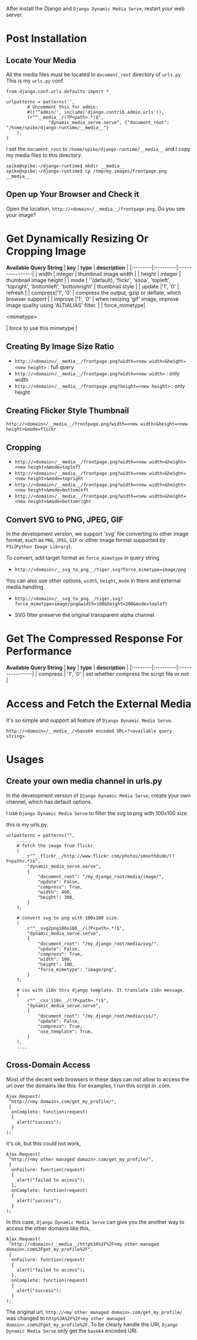 After install the Django and `Django Dynamic Media Serve`, restart your web server.

# Post Installation #
## Locate Your Media ##
All the media files must be located in `document_root` directory of `urls.py`. This is my `urls.py` conf.
```
from django.conf.urls.defaults import *

urlpatterns = patterns('',
        # Uncomment this for admin:
        #(r'^admin/', include('django.contrib.admin.urls')),
        (r"^__media__/(?P<path>.*)$", 
                "dynamic_media_serve.serve", {"document_root": "/home/spike/django-runtime/__media__"}
    ),
)
```
I set the `document_root` to `/home/spike/django-runtime/__media__` and I copy my media files to this directory.
```
spike@spike:~/django-runtime$ mkdir __media__
spike@spike:~/django-runtime$ cp /tmp/my_images/frontpage.png __media__
```

## Open up Your Browser and Check it ##
Open the location, `http://<domain>/__media__/frontpage.png`.
Do you see your image?

# Get Dynamically Resizing Or Cropping Image #
**Available Query String**
| **key** | **type** | **description** |
|:--------|:---------|:----------------|
| width   | integer  | thumbnail image width |
| height  | integer  | thumbnail image height |
| mode    | ''(default), 'flickr', 'sooa', 'topleft', 'topright', 'bottomleft', 'bottomright' | thumbnail style |
| update  |'1', '0'  | refresh         |
| compress|'1', '0'  | compress the output, gzip or deflate, which browser support |
| improve |'1', '0'  | when resizing 'gif' image, improve image quality using 'ALTIALIAS' filter. |
| force\_mimetype| 

&lt;mimetype&gt;

 | force to use this mimetype |

## Creating By Image Size Ratio ##
  * `http://<domain>/__media__/frontpage.png?width=<new width>&height=<new height>` : full query
  * `http://<domain>/__media__/frontpage.png?width=<new width>` : only width
  * `http://<domain>/__media__/frontpage.png?height=<new height>` : only height

## Creating Flicker Style Thumbnail ##
`http://<domain>/__media__/frontpage.png?width=<new width>&height=<new height>&mode=flickr`

## Cropping ##
  * `http://<domain>/__media__/frontpage.png?width=<new width>&height=<new height>&mode=topleft`
  * `http://<domain>/__media__/frontpage.png?width=<new width>&height=<new height>&mode=topright`
  * `http://<domain>/__media__/frontpage.png?width=<new width>&height=<new height>&mode=bottomleft`
  * `http://<domain>/__media__/frontpage.png?width=<new width>&height=<new height>&mode=bottomright`

## Convert SVG to PNG, JPEG, GIF ##
In the development version, we support 'svg' file converting to other image format, such as `PNG`, `JPEG`, `GIF` or other image format supported by `PIL`(`Python Image Library`).

To convert, add target format as `force_mimetype` in query string
  * `http://<domain>/__svg_to_png__/tiger.svg?force_mimetype=image/png`

You can also use other options, `width`, `height`, `mode` in there and external media
handling.
  * `http://<domain>/__svg_to_png__/tiger.svg?force_mimetype=image/png&width=100&height=200&mode=topleft`


  * SVG filter preserve the original transparent alpha channel.

# Get The Compressed Response For Performance #
**Available Query String**
| **key** | **type** | **description** |
|:--------|:---------|:----------------|
| compress | '1', '0' | set whether compress the script file or not |

# Access and Fetch the External Media #
It's so simple and support all feature of `Django Dynamic Media Serve`.
```
http://<domain>/__media__/<base64 encoded URL>?<available query string>
```

# Usages #
## Create your own media channel in urls.py ##
In the development version of `Django Dynamic Media Serve`, create your own channel,
which has default options.

I use `Django Dynamic Media Serve` to filter the svg to png with 100x100 size.

this is my urls.py.
```
urlpatterns = patterns("",
	....
	# fetch the image from flickr
	(
		r"^__flickr__/http://www.flickr.com/photos/smoothdude/(?P<path>.*)$",
		"dynamic_media_serve.serve",
		{
			"document_root": "/my_django_root/media/image/",
			"update": False,
			"compress": True,
			"width": 400,
			"height": 300,
		}
	),

	# convert svg to png with 100x100 size.
	(
		r"^__svg2png100x100__/(?P<path>.*)$",
		"dynamic_media_serve.serve",
		{
			"document_root": "/my_django_root/media/svg/",
			"update": False,
			"compress": True,
			"width": 100,
			"height": 100,
			"force_mimetype": "image/png",
		}
	),

	# css with i18n thru django template. It translate i18n message.
	(
		r"^__css_i18n__/(?P<path>.*)$",
		"dynamic_media_serve.serve",
		{
			"document_root": "/my_django_root/media/css/",
			"update": False,
			"compress": True,
			"use_template": True,
		}
	),
	....

```

## Cross-Domain Access ##
Most of the decent web browsers in these days can not allow to access the url over the domains like this. For examples, I run this script in <my domain>.com.
```
Ajax.Request(
 "http://<my domain>.com/get_my_profile/",
 {
  onComplete: function(request)
  {
    alert("success");
  }
);
```
it's ok, but this could not work,
```
Ajax.Request(
 "http://<my other managed domain>.com/get_my_profile/",
 {
  onFailure: function(request)
  {
    alert("failed to access");
  },
  onComplete: function(request)
  {
    alert("success");
  }
);
```

In this case, `Django Dynamic Media Serve` can give you the another way to access the other domains like this,
```
Ajax.Request(
 "http://<domain>/__media__/http%3A%2F%2F<my other managed domain>.com%2Fget_my_profile%2F",
 {
  onFailure: function(request)
  {
    alert("failed to access");
  },
  onComplete: function(request)
  {
    alert("success");
  }
);
```
The original url, `http://<my other managed domain>.com/get_my_profile/` was changed to `http%3A%2F%2F<my other managed domain>.com%2Fget_my_profile%2F`. To be clearly handle the URI, `Django Dynamic Media Serve` only get the `base64` encoded URI.
